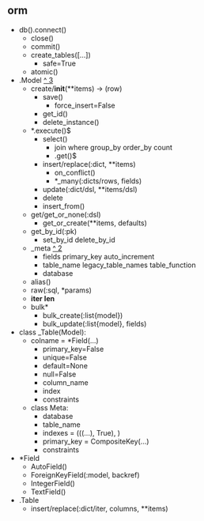 ## orm
- db().connect()
  - close()
  - commit() 
  - create_tables([...])
    - safe=True
  - atomic()
- .Model [^ 3](https://docs.peewee-orm.com/en/latest/peewee/api.html#Model)
  - create/__init__(**items) -> (row)
    - save() 
      - force_insert=False
    - get_id()
    - delete_instance()
  - *.execute()$
    - select()
      - join where group_by order_by count
      - .get()$
    - insert/replace(:dict, **items)
      - on_conflict()
      - *_many(:dicts/rows, fields)
    - update(:dict/dsl, **items/dsl)
    - delete
    - insert_from()
  - get/get_or_none(:dsl)
    - get_or_create(**items, defaults)
  - get_by_id(:pk)
    - set_by_id delete_by_id
  - _meta [^ 2](http://docs.peewee-orm.com/en/latest/peewee/models.html#model-options-and-table-metadata)
    - fields primary_key auto_increment  
    - table_name legacy_table_names table_function
    - database
  - alias()
  - raw(:sql, *params)
  - __iter__ __len__
  - bulk*
    - bulk_create(:list{model})
    - bulk_update(:list{model}, fields) 
- class _Table(Model):
  - colname = *Field(...)
    - primary_key=False
    - unique=False
    - default=None
    - null=False 
    - column_name
    - index
    - constraints
  - class Meta:
    - database
    - table_name
    - indexes = (((...), True), )
    - primary_key = CompositeKey(...)
    - constraints
- *Field
  - AutoField()
  - ForeignKeyField(:model, backref)
  - IntegerField()
  - TextField()
- .Table
  - insert/replace(:dict/iter, columns, **items)

